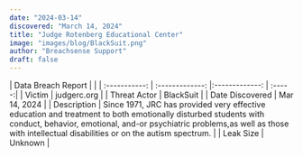 ```yaml
---
date: "2024-03-14"
discovered: "March 14, 2024"
title: "Judge Rotenberg Educational Center"
image: "images/blog/BlackSuit.png"
author: "Breachsense Support"
draft: false
---
```


| Data Breach Report           |              | 
| :-----------: | :-------------:     |:-------------:    | :-----:|
| Victim      | judgerc.org      | 
| Threat Actor      | BlackSuit      | 
| Date Discovered      | Mar 14, 2024      | 
| Description      | Since 1971, JRC has provided very effective education and treatment to both emotionally disturbed students with conduct, behavior, emotional, and-or psychiatric problems,as well as those with intellectual disabilities or on the autism spectrum.      | 
| Leak Size      | Unknown      | 

